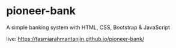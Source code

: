 # pioneer-bank
A simple banking system with HTML, CSS, Bootstrap &amp; JavaScript

live: https://tasmiarahmantanjin.github.io/pioneer-bank/
